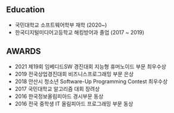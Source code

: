 ## Education
- 국민대학교 소프트웨어학부 재학 (2020~)
- 한국디지털미디어고등학교 해킹방어과 졸업 (2017 ~ 2019)
  
## AWARDS
- 2021 제19회 임베디드SW 경진대회 지능형 휴머노이드 부문 최우수상
- 2019 전국상업경진대회 비즈니스프로그래밍 부문 은상
- 2018 안산시 청소년 Software-Up Programming Contest 최우수상
- 2017 국민대학교 알고리즘 대회 장려상
- 2016 한국정보올림피아드 경시부문 동상
- 2016 전국 중학생 IT 올림피아드 프로그래밍 부문 동상
